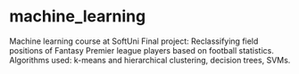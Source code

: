 # machine_learning
Machine learning course at SoftUni
Final project: Reclassifying field positions of Fantasy Premier league players based on football statistics. Algorithms used: k-means and hierarchical clustering, decision trees, SVMs.
